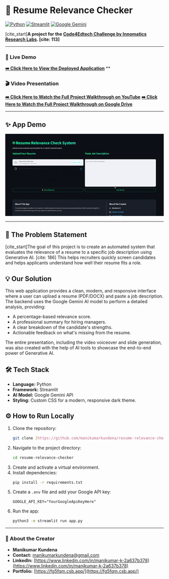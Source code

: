 # 🤖 Resume Relevance Checker

[![Python](https://img.shields.io/badge/Python-3.12-blue?style=for-the-badge&logo=python)](https://www.python.org/)
[![Streamlit](https://img.shields.io/badge/Streamlit-1.49-red?style=for-the-badge&logo=streamlit)](https://streamlit.io)
[![Google Gemini](https://img.shields.io/badge/Google%20Gemini-AI%20Powered-green?style=for-the-badge&logo=google)](https://ai.google.dev/)

[cite_start]**A project for the [Code4Edtech Challenge by Innomatics Research Labs](https://innomatics.in/). [cite: 113]**

---

### 🚀 Live Demo
**[➡️ Click Here to View the Deployed Application](https://resume-relevance-checker-luwarqewgn82inducvzysq.streamlit.app/)**
**

### 🎬 Video Presentation
**[➡️ Click Here to Watch the Full Project Walkthrough on YouTube](https://youtu.be/SrlLWWb1-_c)**
**[➡️ Click Here to Watch the Full Project Walkthrough on Google Drive](https://drive.google.com/file/d/1MXLnOm7EHPWXxql_KD6ogVLwmlvSvt48/view?usp=drivesdk)**

---

## ✨ App Demo
![App Demo GIF](https://github.com/manikumarkundena/resume-relevance-checker/blob/main/hackathon_demo.gif?raw=true)

---

## 🎯 The Problem Statement
[cite_start]The goal of this project is to create an automated system that evaluates the relevance of a resume to a specific job description using Generative AI. [cite: 186] This helps recruiters quickly screen candidates and helps applicants understand how well their resume fits a role.

## 💡 Our Solution
This web application provides a clean, modern, and responsive interface where a user can upload a resume (PDF/DOCX) and paste a job description. The backend uses the Google Gemini AI model to perform a detailed analysis, providing:
-   A percentage-based relevance score.
-   A professional summary for hiring managers.
-   A clear breakdown of the candidate's strengths.
-   Actionable feedback on what's missing from the resume.

The entire presentation, including the video voiceover and slide generation, was also created with the help of AI tools to showcase the end-to-end power of Generative AI.

## 🛠️ Tech Stack
* **Language:** Python
* **Framework:** Streamlit
* **AI Model:** Google Gemini API
* **Styling:** Custom CSS for a modern, responsive dark theme.

## ⚙️ How to Run Locally
1.  Clone the repository:
    ```bash
    git clone [https://github.com/manikumarkundena/resume-relevance-checker.git](https://github.com/manikumarkundena/resume-relevance-checker.git)
    ```
2.  Navigate to the project directory:
    ```bash
    cd resume-relevance-checker
    ```
3.  Create and activate a virtual environment.
4.  Install dependencies:
    ```bash
    pip install -r requirements.txt
    ```
5.  Create a `.env` file and add your Google API key:
    ```
    GOOGLE_API_KEY="YourGoogleApiKeyHere"
    ```
6.  Run the app:
    ```bash
    python3 -m streamlit run app.py
    ```

---
### 👤 About the Creator
* **Manikumar Kundena**
* **Contact:** [manikumarkundena@gmail.com](mailto:manikumarkundena@gmail.com)
* **LinkedIn:** [https://www.linkedin.com/in/manikumar-k-2a637b378](https://www.linkedin.com/in/manikumar-k-2a637b378)
* **Portfolio:** [https://fg5fqm.csb.app/](https://fg5fqm.csb.app/)

